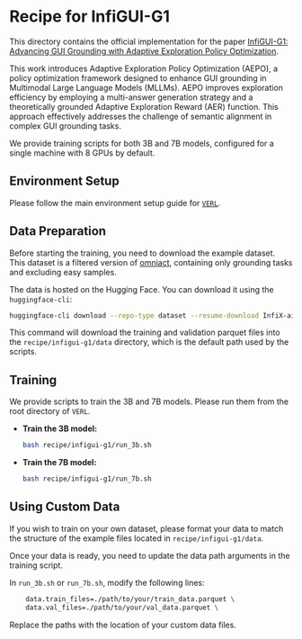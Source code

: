 # Recipe for InfiGUI-G1

This directory contains the official implementation for the paper [InfiGUI-G1: Advancing GUI Grounding with Adaptive Exploration Policy Optimization](https://arxiv.org/abs/2508.05731).

This work introduces Adaptive Exploration Policy Optimization (AEPO), a policy optimization framework designed to enhance GUI grounding in Multimodal Large Language Models (MLLMs). AEPO improves exploration efficiency by employing a multi-answer generation strategy and a theoretically grounded Adaptive Exploration Reward (AER) function. This approach effectively addresses the challenge of semantic alignment in complex GUI grounding tasks.

We provide training scripts for both 3B and 7B models, configured for a single machine with 8 GPUs by default.

## Environment Setup

Please follow the main environment setup guide for [`VERL`](https://github.com/volcengine/verl).

## Data Preparation

Before starting the training, you need to download the example dataset. This dataset is a filtered version of [omniact](https://huggingface.co/datasets/Writer/omniact), containing only grounding tasks and excluding easy samples.

The data is hosted on the Hugging Face. You can download it using the `huggingface-cli`:

```bash
huggingface-cli download --repo-type dataset --resume-download InfiX-ai/omniact_grounding_filtered --local-dir recipe/infigui-g1/data
```

This command will download the training and validation parquet files into the `recipe/infigui-g1/data` directory, which is the default path used by the scripts.

## Training

We provide scripts to train the 3B and 7B models. Please run them from the root directory of `VERL`.

-   **Train the 3B model:**

    ```bash
    bash recipe/infigui-g1/run_3b.sh
    ```

-   **Train the 7B model:**

    ```bash
    bash recipe/infigui-g1/run_7b.sh
    ```

## Using Custom Data

If you wish to train on your own dataset, please format your data to match the structure of the example files located in `recipe/infigui-g1/data`.

Once your data is ready, you need to update the data path arguments in the training script.

In `run_3b.sh` or `run_7b.sh`, modify the following lines:

```bash
    data.train_files=./path/to/your/train_data.parquet \
    data.val_files=./path/to/your/val_data.parquet \
```

Replace the paths with the location of your custom data files.
